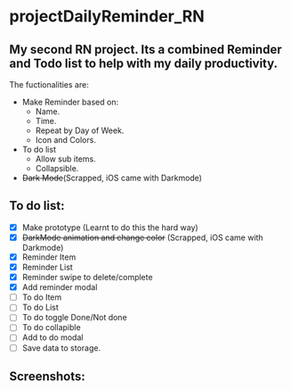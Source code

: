 # projectDailyReminder_RN
## My second RN project. Its a combined Reminder and Todo list to help with my daily productivity. 
The fuctionalities are: 
- Make Reminder based on:
  - Name. 
  - Time. 
  - Repeat by Day of Week. 
  - Icon and Colors.
- To do list 
  - Allow sub items.
  - Collapsible.
- ~~Dark Mode~~(Scrapped, iOS came with Darkmode)
## To do list: 
- [X] Make prototype (Learnt to do this the hard way)
- [X] ~~DarkMode animation and change color~~ (Scrapped, iOS came with Darkmode)
- [X] Reminder Item
- [X] Reminder List 
- [X] Reminder swipe to delete/complete
- [X] Add reminder modal
- [ ] To do Item
- [ ] To do List 
- [ ] To do toggle Done/Not done
- [ ] To do collapible 
- [ ] Add to do modal
- [ ] Save data to storage.
## Screenshots:
